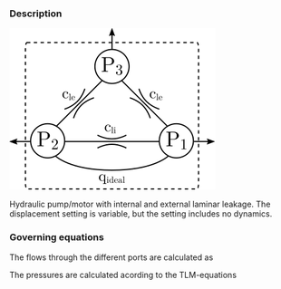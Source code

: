### Description
![Illustration of flow paths within the component](leakageDescription.svg)

Hydraulic pump/motor with internal and external laminar leakage. The displacement setting is variable, but the setting includes no dynamics.

### Governing equations
The flows through the different ports are calculated as
<!---EQUATION q_{ideal} = \epsilon D \omega / \left(2 \pi \right) --->
<!---EQUATION q_{1} = -q_{ideal} + c_{li}\left(p_{2}-p_{1}\right)+c_{le}\left(p_{3}-p_{1}\right) --->
<!---EQUATION q_{2} = q_{ideal} - c_{li}\left(p_{2}-p_{1}\right)-c_{le}\left(p_{2}-p_{3}\right) --->
<!---EQUATION q_{3} = c_{le}\left(p_{1}+p_{2} - 2p_{3}\right) --->
<!---EQUATION t_{4} = -J \omega - B \omega - D /2 \pi \left(p_{2} - p_{1}\right) --->

The pressures are calculated acording to the TLM-equations
<!---EQUATION p_{1} = c_{1} + q_{1} Z_{c1} --->
<!---EQUATION p_{2} = c_{2} + q_{2} Z_{c2} --->
<!---EQUATION p_{3} = c_{3} + q_{3} Z_{c3} --->
<!---EQUATION t_{4} = c_{4} + \omega_{4} Z_{c4} --->
